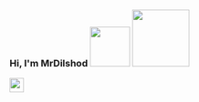 ### Hi, I'm MrDilshod <img src="https://media3.giphy.com/media/5HyXGsoFzXWPKFx07j/giphy.gif?cid=ecf05e47lpcvoeou2524ik018a6orpsszk5k812pp3oftigv&rid=giphy.gif&ct=s" width="70px"> <img src="https://media2.giphy.com/media/Qo2dupDib32rkTY4hX/giphy.gif" width="100px">
<a href="https://t.me/@DM4035">
  <img src="https://www.freepnglogos.com/uploads/telegram-logo-4.png"/ width="25px">
</a>  
